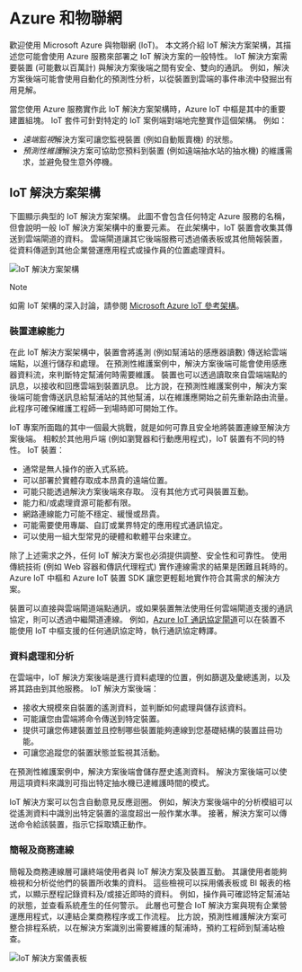 
# <a name="azure-and-internet-of-things"></a>Azure 和物聯網

歡迎使用 Microsoft Azure 與物聯網 (IoT)。 本文將介紹 IoT 解決方案架構，其描述您可能會使用 Azure 服務來部署之 IoT 解決方案的一般特性。 IoT 解決方案需要裝置 (可能數以百萬計) 與解決方案後端之間有安全、雙向的通訊。 例如，解決方案後端可能會使用自動化的預測性分析，以從裝置到雲端的事件串流中發掘出有用見解。

當您使用 Azure 服務實作此 IoT 解決方案架構時，Azure IoT 中樞是其中的重要建置組塊。 IoT 套件可針對特定的 IoT 案例端對端地完整實作這個架構。 例如：

* *遠端監視*解決方案可讓您監視裝置 (例如自動販賣機) 的狀態。
* *預測性維護*解決方案可協助您預料到裝置 (例如遠端抽水站的抽水機) 的維護需求，並避免發生意外停機。

## <a name="iot-solution-architecture"></a>IoT 解決方案架構

下圖顯示典型的 IoT 解決方案架構。 此圖不會包含任何特定 Azure 服務的名稱，但會說明一般 IoT 解決方案架構中的重要元素。 在此架構中，IoT 裝置會收集其傳送到雲端閘道的資料。 雲端閘道讓其它後端服務可透過儀表板或其他簡報裝置，從資料傳遞到其他企業營運應用程式或操作員的位置處理資料。

![IoT 解決方案架構][img-solution-architecture]

> [!NOTE]
> 如需 IoT 架構的深入討論，請參閱 [Microsoft Azure IoT 參考架構][lnk-refarch]。

### <a name="device-connectivity"></a>裝置連線能力

在此 IoT 解決方案架構中，裝置會將遙測 (例如幫浦站的感應器讀數) 傳送給雲端端點，以進行儲存和處理。 在預測性維護案例中，解決方案後端可能會使用感應器資料流，來判斷特定幫浦何時需要維護。 裝置也可以透過讀取來自雲端端點的訊息，以接收和回應雲端到裝置訊息。 比方說，在預測性維護案例中，解決方案後端可能會傳送訊息給幫浦站的其他幫浦，以在維護應開始之前先重新路由流量。 此程序可確保維護工程師一到場時即可開始工作。

IoT 專案所面臨的其中一個最大挑戰，就是如何可靠且安全地將裝置連線至解決方案後端。 相較於其他用戶端 (例如瀏覽器和行動應用程式)，IoT 裝置有不同的特性。 IoT 裝置：

* 通常是無人操作的嵌入式系統。
* 可以部署於實體存取成本昂貴的遠端位置。
* 可能只能透過解決方案後端來存取。 沒有其他方式可與裝置互動。
* 能力和/或處理資源可能都有限。
* 網路連線能力可能不穩定、緩慢或昂貴。
* 可能需要使用專屬、自訂或業界特定的應用程式通訊協定。
* 可以使用一組大型常見的硬體和軟體平台來建立。

除了上述需求之外，任何 IoT 解決方案也必須提供調整、安全性和可靠性。 使用傳統技術 (例如 Web 容器和傳訊代理程式) 實作連線需求的結果是困難且耗時的。 Azure IoT 中樞和 Azure IoT 裝置 SDK 讓您更輕鬆地實作符合其需求的解決方案。

裝置可以直接與雲端閘道端點通訊，或如果裝置無法使用任何雲端閘道支援的通訊協定，則可以透過中繼閘道連線。 例如，[Azure IoT 通訊協定閘道][lnk-protocol-gateway]可以在裝置不能使用 IoT 中樞支援的任何通訊協定時，執行通訊協定轉譯。

### <a name="data-processing-and-analytics"></a>資料處理和分析

在雲端中，IoT 解決方案後端是進行資料處理的位置，例如篩選及彙總遙測，以及將其路由到其他服務。 IoT 解決方案後端：

* 接收大規模來自裝置的遙測資料，並判斷如何處理與儲存該資料。 
* 可能讓您由雲端將命令傳送到特定裝置。
* 提供可讓您佈建裝置並且控制哪些裝置能夠連線到您基礎結構的裝置註冊功能。
* 可讓您追蹤您的裝置狀態並監視其活動。

在預測性維護案例中，解決方案後端會儲存歷史遙測資料。 解決方案後端可以使用這項資料來識別可指出特定抽水機已達維護時間的模式。

IoT 解決方案可以包含自動意見反應迴圈。 例如，解決方案後端中的分析模組可以從遙測資料中識別出特定裝置的溫度超出一般作業水準。 接著，解決方案可以傳送命令給該裝置，指示它採取矯正動作。

### <a name="presentation-and-business-connectivity"></a>簡報及商務連線

簡報及商務連線層可讓終端使用者與 IoT 解決方案及裝置互動。 其讓使用者能夠檢視和分析從他們的裝置所收集的資料。 這些檢視可以採用儀表板或 BI 報表的格式，以顯示歷程記錄資料及/或接近即時的資料。 例如，操作員可確認特定幫浦站的狀態，並查看系統產生的任何警示。 此層也可整合 IoT 解決方案與現有企業營運應用程式，以連結企業商務程序或工作流程。 比方說，預測性維護解決方案可整合排程系統，以在解決方案識別出需要維護的幫浦時，預約工程師到幫浦站檢查。

![IoT 解決方案儀表板][img-dashboard]

[img-solution-architecture]: ./media/iot-azure-and-iot/iot-reference-architecture.png
[img-dashboard]: ./media/iot-azure-and-iot/iot-suite.png

[lnk-machinelearning]: http://azure.microsoft.com/documentation/services/machine-learning/
[Azure IoT Suite]: http://azure.microsoft.com/solutions/iot
[lnk-protocol-gateway]:  ../articles/iot-hub/iot-hub-protocol-gateway.md
[lnk-refarch]: http://download.microsoft.com/download/A/4/D/A4DAD253-BC21-41D3-B9D9-87D2AE6F0719/Microsoft_Azure_IoT_Reference_Architecture.pdf
